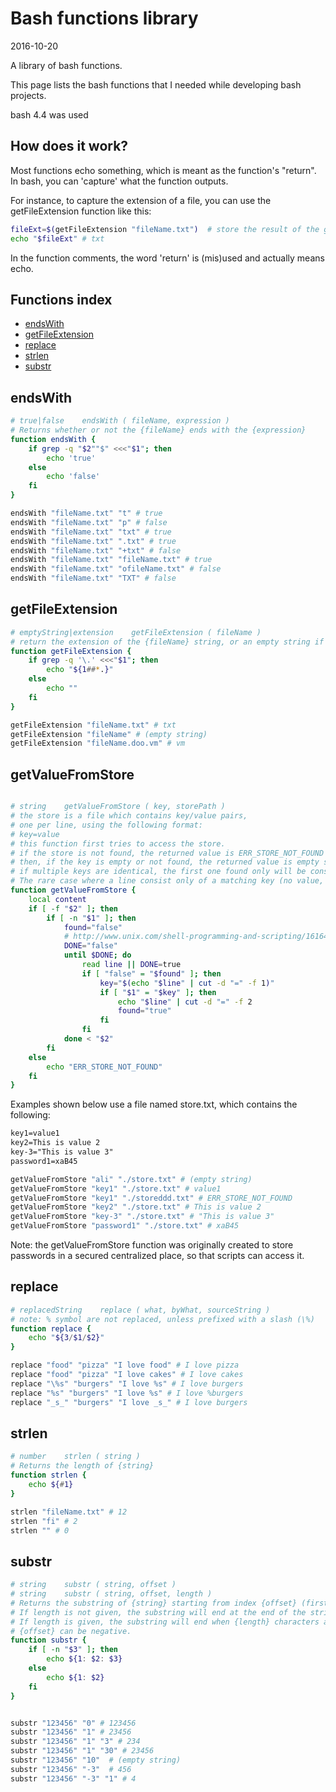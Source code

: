 Bash functions library
=============================
2016-10-20

A library of bash functions.


This page lists the bash functions that I needed while developing bash projects.

bash 4.4 was used


How does it work?
--------------------
Most functions echo something, which is meant as the function's "return".
In bash, you can 'capture' what the function outputs.

For instance, to capture the extension of a file, you can use the getFileExtension function like this:

```bash
fileExt=$(getFileExtension "fileName.txt")  # store the result of the getFileExtension function in the fileExt variable
echo "$fileExt" # txt
```

In the function comments, the word 'return' is (mis)used and actually means echo.


Functions index
------------------

- [endsWith](https://github.com/lingtalfi/bash-functions-library#endswith)
- [getFileExtension](https://github.com/lingtalfi/bash-functions-library#getfileextension)
- [replace](https://github.com/lingtalfi/bash-functions-library#replace)
- [strlen](https://github.com/lingtalfi/bash-functions-library#strlen)
- [substr](https://github.com/lingtalfi/bash-functions-library#substr)




endsWith
-------------------------


```bash
# true|false    endsWith ( fileName, expression )
# Returns whether or not the {fileName} ends with the {expression} 
function endsWith {
	if grep -q "$2""$" <<<"$1"; then
		echo 'true'
	else
		echo 'false'
	fi
}

endsWith "fileName.txt" "t" # true
endsWith "fileName.txt" "p" # false
endsWith "fileName.txt" "txt" # true
endsWith "fileName.txt" ".txt" # true
endsWith "fileName.txt" "+txt" # false
endsWith "fileName.txt" "fileName.txt" # true
endsWith "fileName.txt" "ofileName.txt" # false
endsWith "fileName.txt" "TXT" # false
```





getFileExtension
-------------------------

```bash
# emptyString|extension    getFileExtension ( fileName )
# return the extension of the {fileName} string, or an empty string if there is none
function getFileExtension {
	if grep -q '\.' <<<"$1"; then
		echo "${1##*.}"
	else
		echo ""
	fi
}

getFileExtension "fileName.txt" # txt 
getFileExtension "fileName" # (empty string)
getFileExtension "fileName.doo.vm" # vm

```





getValueFromStore
-------------------------

```bash

# string 	getValueFromStore ( key, storePath )
# the store is a file which contains key/value pairs,
# one per line, using the following format:
# key=value
# this function first tries to access the store.
# if the store is not found, the returned value is ERR_STORE_NOT_FOUND
# then, if the key is empty or not found, the returned value is empty string
# if multiple keys are identical, the first one found only will be considered
# The rare case where a line consist only of a matching key (no value, wrong syntax) is not handled, for performance reasons
function getValueFromStore {
	local content
	if [ -f "$2" ]; then
		if [ -n "$1" ]; then
			found="false"
			# http://www.unix.com/shell-programming-and-scripting/161645-read-file-using-while-loop-not-reading-last-line.html
			DONE="false"
			until $DONE; do
			    read line || DONE=true
			    if [ "false" = "$found" ]; then
				    key="$(echo "$line" | cut -d "=" -f 1)"
				    if [ "$1" = "$key" ]; then
				    	echo "$line" | cut -d "=" -f 2
				    	found="true"
				    fi
			    fi
			done < "$2"
		fi
	else
		echo "ERR_STORE_NOT_FOUND"
	fi
}

```

Examples shown below use a file named store.txt, which contains the following:

```txt
key1=value1
key2=This is value 2
key-3="This is value 3"
password1=xaB45
```

```bash
getValueFromStore "ali" "./store.txt" # (empty string)
getValueFromStore "key1" "./store.txt" # value1
getValueFromStore "key1" "./storeddd.txt" # ERR_STORE_NOT_FOUND
getValueFromStore "key2" "./store.txt" # This is value 2
getValueFromStore "key-3" "./store.txt" # "This is value 3"
getValueFromStore "password1" "./store.txt" # xaB45
```



Note:
the getValueFromStore function was originally created to store passwords in a 
secured centralized place, so that scripts can access it.







replace
-------------------------

```bash
# replacedString	replace ( what, byWhat, sourceString )
# note: % symbol are not replaced, unless prefixed with a slash (\%)
function replace {
	echo "${3/$1/$2}"
}

replace "food" "pizza" "I love food" # I love pizza
replace "food" "pizza" "I love cakes" # I love cakes
replace "\%s" "burgers" "I love %s" # I love burgers
replace "%s" "burgers" "I love %s" # I love %burgers
replace "_s_" "burgers" "I love _s_" # I love burgers
```





strlen
-------------
```bash
# number    strlen ( string )
# Returns the length of {string}
function strlen {
	echo ${#1} 
}

strlen "fileName.txt" # 12
strlen "fi" # 2
strlen "" # 0
```




substr
-------------
```bash
# string	substr ( string, offset )
# string	substr ( string, offset, length )
# Returns the substring of {string} starting from index {offset} (first char is at 0).
# If length is not given, the substring will end at the end of the string
# If length is given, the substring will end when {length} characters are consumed.
# {offset} can be negative.
function substr {
	if [ -n "$3" ]; then
		echo ${1: $2: $3}
	else
		echo ${1: $2}
	fi
}


substr "123456" "0" # 123456
substr "123456" "1" # 23456
substr "123456" "1" "3" # 234
substr "123456" "1" "30" # 23456
substr "123456" "10"  # (empty string)
substr "123456" "-3"  # 456
substr "123456" "-3" "1" # 4
```













